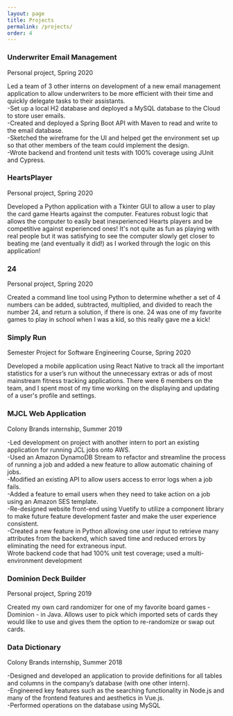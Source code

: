 ```yaml
---
layout: page
title: Projects
permalink: /projects/
order: 4
---   
```

<h3>Underwriter Email Management</h3>
<p>Personal project, Spring 2020</p>
<p>Led a team of 3 other interns on development of a new email management application to allow underwriters to be more efficient with their time and quickly delegate tasks to their assistants.<br>
    -Set up a local H2 database and deployed a MySQL database to the Cloud to store user emails.<br>
    -Created and deployed a Spring Boot API with Maven to read and write to the email database.<br>
    -Sketched the wireframe for the UI and helped get the environment set up so that other members of the team could implement the design.<br>
    -Wrote backend and frontend unit tests with 100% coverage using JUnit and Cypress.<br><p> 
<h3>HeartsPlayer</h3>
<p>Personal project, Spring 2020</p>
<p>Developed a Python application with a Tkinter GUI to allow a user to play the card game Hearts against the computer. Features robust logic that allows the computer to easily beat inexperienced Hearts players and be competitive against experienced ones! It's not quite as fun as playing with real people but it was satisfying to see the computer slowly get closer to beating me (and eventually it did!) as I worked through the logic on this application!<br></p> 
<h3>24</h3>
<p>Personal project, Spring 2020</p>
<p>Created a command line tool using Python to determine whether a set of 4 numbers can be added, subtracted, multiplied, and divided to reach the number 24, and return a solution, if there is one. 24 was one of my favorite games to play in school when I was a kid, so this really gave me a kick!<br></p> 
<h3>Simply Run</h3>
<p>Semester Project for Software Engineering Course, Spring 2020</p>
<p>Developed a mobile application using React Native to track all the important statistics for a user’s run without the unnecessary extras or ads of most mainstream fitness tracking applications. There were 6 members on the team, and I spent most of my time working on the displaying and updating of a user's profile and settings.<br></p>     
<h3>MJCL Web Application</h3>
<p>Colony Brands internship, Summer 2019</p>
<p>-Led development on project with another intern to port an existing application for running JCL jobs onto AWS.<br>
    -Used an Amazon DynamoDB Stream to refactor and streamline the process of running a job and added a
     new feature to allow automatic chaining of jobs.<br>
    -Modified an existing API to allow users access to error logs when a job fails.<br>
    -Added a feature to email users when they need to take action on a job using an Amazon SES template.<br>
    -Re-designed website front-end using Vuetify to utilize a component library to make future feature
     development faster and make the user experience consistent.<br>
    -Created a new feature in Python allowing one user input to retrieve many attributes from the backend,
     which saved time and reduced errors by eliminating the need for extraneous input.<br>
     Wrote backend code that had 100% unit test coverage; used a multi-environment development<br></p>
<h3>Dominion Deck Builder</h3>
<p>Personal project, Spring 2019</p>
<p>Created my own card randomizer for one of my favorite board games - Dominion - in Java.
    Allows user to pick which imported sets of cards they would like to use and gives them
    the option to re-randomize or swap out cards.<br></p>
<h3>Data Dictionary</h3>
<p>Colony Brands internship, Summer 2018</p> 
<p>-Designed and developed an application to provide definitions for all tables and columns in the company’s
        database (with one other intern).<br>-Engineered key features such as the searching functionality 
        in Node.js and many of the frontend features and aesthetics in Vue.js.<br>-Performed operations 
        on the database using MySQL<br></p>